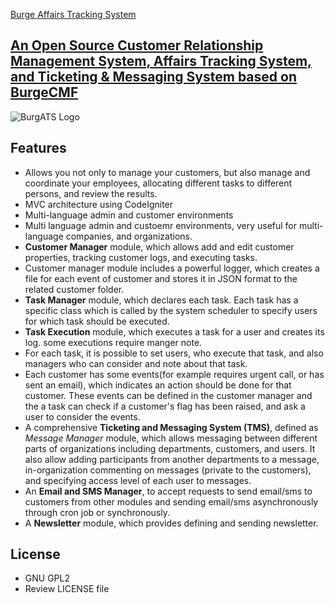 [Burge Affairs Tracking System](http://burge.pro/category-4/BurgeATS)
##	[An Open Source Customer Relationship Management System, Affairs Tracking System, and Ticketing & Messaging System  based on BurgeCMF](http://burge.pro/category-4/BurgeATS)

![BurgATS Logo](http://burge.pro/upload/cat-4-BurgeATS/logo_back_white.jpg)

## Features
* Allows you not only to manage your customers, but also manage and coordinate your employees, allocating different tasks to different persons, and review the results.
* MVC architecture using CodeIgniter
* Multi-language admin and customer environments
* Multi language admin and custoemr environments, very useful for multi-language companies, and organizations.
* **Customer Manager** module, which allows add and edit customer properties, tracking customer logs, and executing tasks.
* Customer manager module includes a powerful logger, which creates a file for each event of customer and stores it in JSON format to the related customer folder. 
* **Task Manager** module, which declares each task. Each task has a specific class which is called by the system scheduler to specify users for which task should be executed.
* **Task Execution** module, which executes a task for a user and creates its log. some executions require manger note.
* For each task, it is possible to set users, who execute that task, and also managers who can consider and note about that task.
* Each customer has some events(for example requires urgent call, or has sent an email), which indicates an action should be done for that customer. These events can be defined in the customer manager and the a task can check if a customer's flag has been raised, and ask a user to consider the events.
* A comprehensive **Ticketing and Messaging System (TMS)**, defined as *Message Manager* module, which allows messaging between different parts of organizations including departments, customers, and users. It also allow adding participants from another departments to a message, in-organization commenting on messages (private to the customers), and specifying access level of each user to messages.
* An  **Email and SMS Manager**, to accept requests to send email/sms to customers from other modules and 
sending email/sms asynchronously through cron job or synchronously.
* A  **Newsletter** module, which provides defining and sending newsletter.

## License
* GNU GPL2
* Review LICENSE file